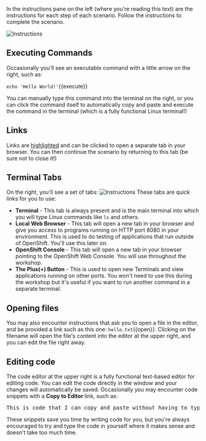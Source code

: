 In the instructions pane on the left (where you're reading this text) are the instructions for each step of each scenario.
Follow the instructions to complete the scenario.

![Instructions](/redhat-middleware-workshops/assets/getting-started/instructions.png)

## Executing Commands

Occasionally you'll see an executable command with a little arrow on the right, such as:

``echo 'Hello World!'``{{execute}}

You can manually type this command into the terminal on the right, or you can
click the command itself to automatically copy and paste and execute
the command in the terminal (which is a fully functional Linux terminal!)

## Links

Links are [highlighted](http://redhat.com) and can be clicked to open
a separate tab in your browser. You can then continue the scenario by returning to this tab (be sure not to close it!)

## Terminal Tabs

On the right, you'll see a set of tabs:
![Instructions](/redhat-middleware-workshops/assets/getting-started/tabs.png)
These tabs are quick links for you to use:
* **Terminal** - This tab is always present and is the main terminal into which you will type Linux commands like `ls` and others.
* **Local Web Browser** - This tab will open a new tab in your browser and give you access to programs running on HTTP port 8080 in your environment. This is used to
do testing of applications that run outside of OpenShift. You'll use this later on.
* **OpenShift Console** - This tab will open a new tab in your browser pointing to the OpenShift Web Console. You will use throughout
the workshop.
* **The Plus(+) Button** - This is used to open new Terminals and view applications running on other ports. You won't need to use this during the
workshop but it's useful if you want to run another command in a separate terminal.

## Opening files

You may also encounter instructions that ask you to open a file in the
editor, and be provided a link such as this one: `hello.txt`{{open}}. Clicking
on the filename will open the file's content into the editor at the upper right,
and you can edit the file right away.

## Editing code

The code editor at the upper right is a fully functional text-based
editor for editing code. You can edit the code directly in the window and your
changes will automatically be saved. Occasionally you may encounter code
snippets with a **Copy to Editor** link, such as:

<pre class="file" data-filename="./hello.txt" data-target="replace">
This is code that I can copy and paste without having to type it in!
</pre>

These snippets save you time by writing code for you, but you're always encouraged
to try and type the code in yourself where it makes sense and doesn't take too much
time.
